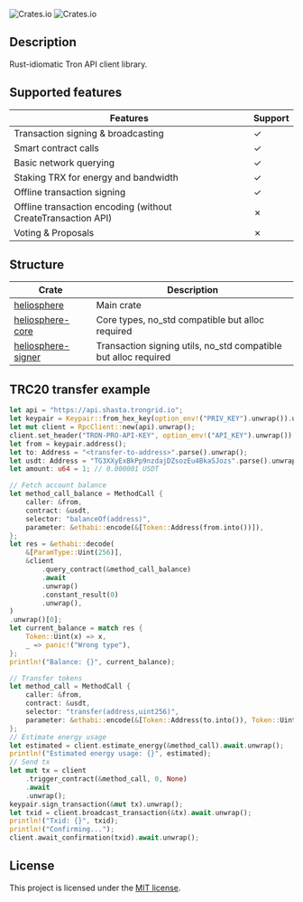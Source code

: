 ![Crates.io](https://img.shields.io/crates/v/heliosphere?style=flat-square) ![Crates.io](https://img.shields.io/crates/l/heliosphere?style=flat-square)

## Description

Rust-idiomatic Tron API client library.

## Supported features

| Features                                                     | Support |
| ------------------------------------------------------------ | ------- |
| Transaction signing & broadcasting                           | &check; |
| Smart contract calls                                         | &check; |
| Basic network querying                                       | &check; |
| Staking TRX for energy and bandwidth                         | &check; |
| Offline transaction signing                                  | &check; |
| Offline transaction encoding (without CreateTransaction API) | &cross; |
| Voting & Proposals                                           | &cross; |

## Structure

| Crate                                                             | Description                                                     |
| ----------------------------------------------------------------- | --------------------------------------------------------------- |
| [heliosphere](https://crates.io/crates/heliosphere)               | Main crate                                                      |
| [heliosphere-core](https://crates.io/crates/heliosphere-core)     | Core types, no_std compatible but alloc required                |
| [heliosphere-signer](https://crates.io/crates/heliosphere-signer) | Transaction signing utils, no_std compatible but alloc required |

## TRC20 transfer example

```rust
let api = "https://api.shasta.trongrid.io";
let keypair = Keypair::from_hex_key(option_env!("PRIV_KEY").unwrap()).unwrap();
let mut client = RpcClient::new(api).unwrap();
client.set_header("TRON-PRO-API-KEY", option_env!("API_KEY").unwrap());
let from = keypair.address();
let to: Address = "<transfer-to-address>".parse().unwrap();
let usdt: Address = "TG3XXyExBkPp9nzdajDZsozEu4BkaSJozs".parse().unwrap(); // shasta testnet USDT
let amount: u64 = 1; // 0.000001 USDT

// Fetch account balance
let method_call_balance = MethodCall {
    caller: &from,
    contract: &usdt,
    selector: "balanceOf(address)",
    parameter: &ethabi::encode(&[Token::Address(from.into())]),
};
let res = &ethabi::decode(
    &[ParamType::Uint(256)],
    &client
        .query_contract(&method_call_balance)
        .await
        .unwrap()
        .constant_result(0)
        .unwrap(),
)
.unwrap()[0];
let current_balance = match res {
    Token::Uint(x) => x,
    _ => panic!("Wrong type"),
};
println!("Balance: {}", current_balance);

// Transfer tokens
let method_call = MethodCall {
    caller: &from,
    contract: &usdt,
    selector: "transfer(address,uint256)",
    parameter: &ethabi::encode(&[Token::Address(to.into()), Token::Uint(U256::from(amount))]),
};
// Estimate energy usage
let estimated = client.estimate_energy(&method_call).await.unwrap();
println!("Estimated energy usage: {}", estimated);
// Send tx
let mut tx = client
    .trigger_contract(&method_call, 0, None)
    .await
    .unwrap();
keypair.sign_transaction(&mut tx).unwrap();
let txid = client.broadcast_transaction(&tx).await.unwrap();
println!("Txid: {}", txid);
println!("Confirming...");
client.await_confirmation(txid).await.unwrap();
```

## License

This project is licensed under the [MIT license].

[mit license]: https://github.com/tokio-rs/tokio/blob/master/LICENSE
